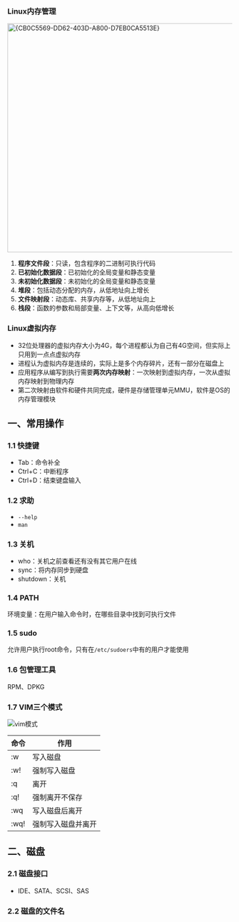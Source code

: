 ### Linux内存管理

<img width="513" alt="{CB0C5569-DD62-403D-A800-D7EB0CA5513E}" src="https://github.com/user-attachments/assets/df46134b-4fde-4276-bee1-9bb4c232c1ce">

1. **程序文件段**：只读，包含程序的二进制可执行代码
2. **已初始化数据段**：已初始化的全局变量和静态变量
3. **未初始化数据段**：未初始化的全局变量和静态变量
4. **堆段**：包括动态分配的内存，从低地址向上增长
5. **文件映射段**：动态库、共享内存等，从低地址向上
6. **栈段**：函数的参数和局部变量、上下文等，从高向低增长

### Linux虚拟内存
* 32位处理器的虚拟内存大小为4G，每个进程都认为自己有4G空间，但实际上只用到一点点虚拟内存
* 进程认为虚拟内存是连续的，实际上是多个内存碎片，还有一部分在磁盘上
* 应用程序从编写到执行需要**两次内存映射**：一次映射到虚拟内存，一次从虚拟内存映射到物理内存
* 第二次映射由软件和硬件共同完成，硬件是存储管理单元MMU，软件是OS的内存管理模块

## 一、常用操作
### 1.1 快捷键
* Tab：命令补全
* Ctrl+C：中断程序
* Ctrl+D：结束键盘输入

### 1.2 求助
* `--help`
* `man`

### 1.3 关机
* who：关机之前查看还有没有其它用户在线
* sync：将内存同步到硬盘
* shutdown：关机

### 1.4 PATH
环境变量：在用户输入命令时，在哪些目录中找到可执行文件

### 1.5 sudo
允许用户执行root命令，只有在`/etc/sudoers`中有的用户才能使用

### 1.6 包管理工具
RPM、DPKG

### 1.7 VIM三个模式
![vim模式](https://camo.githubusercontent.com/07692bd6dd6d0b166c2ae41761e52e7cc87cc2d7547f1c46eb0f497b4da48039/68747470733a2f2f63732d6e6f7465732d313235363130393739362e636f732e61702d6775616e677a686f752e6d7971636c6f75642e636f6d2f696d6167652d32303139313230393030323831383632362e706e67)

|命令|作用|
|---|---|
|:w|写入磁盘|
|:w!|强制写入磁盘|
|:q|离开|
|:q!|强制离开不保存|
|:wq|写入磁盘后离开|
|:wq!|强制写入磁盘并离开|

## 二、磁盘

### 2.1 磁盘接口
* IDE、SATA、SCSI、SAS

### 2.2 磁盘的文件名
